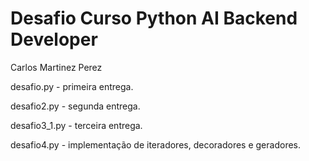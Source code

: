 # Desafio Curso Python AI Backend Developer

Carlos Martinez Perez

desafio.py - primeira entrega.

desafio2.py - segunda entrega.

desafio3_1.py - terceira entrega.

desafio4.py - implementação de iteradores, decoradores e geradores.
